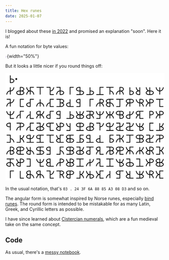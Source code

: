 ```yaml
---
title: Hex runes
date: 2025-01-07
---
```


I blogged about these [in 2022](https://adam.scherlis.com/2022/10/28/cryptic-symbols/) and promised an explanation "soon". Here it is!

A fun notation for byte values:

![An angular glyph with a central vertical line and four lines on each side, labeled with powers of 2 from 1 to 128](../../assets/hex-runes/FF_rune.svg){width="50%"}

But it looks a little nicer if you round things off:

![A grid of many rounded glyphs](../../assets/hex-runes/runes_many.svg)

In the usual notation, that's `03 . 24 3F 6A 88 85 A3 08 D3` and so on.

The angular form is somewhat inspired by Norse runes, especially [bind runes](https://en.wikipedia.org/wiki/Bind_rune). The round form is intended to be mistakable for as many Latin, Greek, and Cyrillic letters as possible.

I have since learned about [Cistercian numerals](https://en.wikipedia.org/wiki/Cistercian_numerals), which are a fun medieval take on the same concept.

## Code

As usual, there's a [messy notebook](https://github.com/AdamScherlis/notebooks-python/blob/main/codes/hexrunes.ipynb).